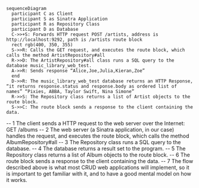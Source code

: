 ```mermaid
sequenceDiagram
  participant C as Client
  participant S as Sinatra Application
  participant R as Repository Class
  participant D as Database
  C->>+S: Forwards HTTP request POST /artists, address is http://localhost:9292, path is /artists route block
  rect rgb(400, 350, 355)
  S->>R: Calls the GET request, and executes the route block, which calls the method ArtistRepository#all
  R->>D: The ArtistRepository#all class runs a SQL query to the database music_library_web_test.
  A->>R: Sends response “Alice,Joe,Julia,Kieran,Zoe”
  end
  D->>R: The music_library_web_test database returns an HTTP Response, “it returns response.status and response.body as ordered list of names” “Pixies, ABBA, Taylor Swift, Nina Simone”
  R->>S: The Repository class returns a list of Artist objects to the route block.
  S->>C: The route block sends a response to the client containing the data.
```



-- 1 The client sends a HTTP request to the web server over the Internet: GET /albums
-- 2 The web server (a Sinatra application, in our case) handles the request, and executes the route block, which calls the method AlbumRepository#all
-- 3 The Repository class runs a SQL query to the database.
-- 4 The database returns a result set to the program.
-- 5 The Repository class returns a list of Album objects to the route block.
-- 6 The route block sends a response to the client containing the data.
-- 7 The flow described above is what most CRUD web applications will implement, so it is important to get familiar with it, and to have a good mental model on how it works.